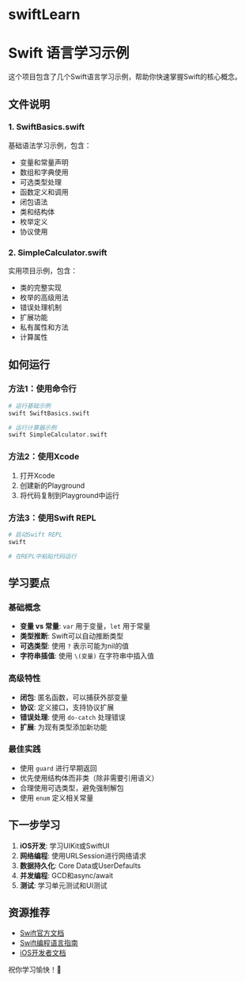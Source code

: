 # swiftLearn
# Swift 语言学习示例

这个项目包含了几个Swift语言学习示例，帮助你快速掌握Swift的核心概念。

## 文件说明

### 1. SwiftBasics.swift
基础语法学习示例，包含：
- 变量和常量声明
- 数组和字典使用
- 可选类型处理
- 函数定义和调用
- 闭包语法
- 类和结构体
- 枚举定义
- 协议使用

### 2. SimpleCalculator.swift
实用项目示例，包含：
- 类的完整实现
- 枚举的高级用法
- 错误处理机制
- 扩展功能
- 私有属性和方法
- 计算属性

## 如何运行

### 方法1：使用命令行
```bash
# 运行基础示例
swift SwiftBasics.swift

# 运行计算器示例
swift SimpleCalculator.swift
```

### 方法2：使用Xcode
1. 打开Xcode
2. 创建新的Playground
3. 将代码复制到Playground中运行

### 方法3：使用Swift REPL
```bash
# 启动Swift REPL
swift

# 在REPL中粘贴代码运行
```

## 学习要点

### 基础概念
- **变量 vs 常量**: `var` 用于变量，`let` 用于常量
- **类型推断**: Swift可以自动推断类型
- **可选类型**: 使用 `?` 表示可能为nil的值
- **字符串插值**: 使用 `\(变量)` 在字符串中插入值

### 高级特性
- **闭包**: 匿名函数，可以捕获外部变量
- **协议**: 定义接口，支持协议扩展
- **错误处理**: 使用 `do-catch` 处理错误
- **扩展**: 为现有类型添加新功能

### 最佳实践
- 使用 `guard` 进行早期返回
- 优先使用结构体而非类（除非需要引用语义）
- 合理使用可选类型，避免强制解包
- 使用 `enum` 定义相关常量

## 下一步学习

1. **iOS开发**: 学习UIKit或SwiftUI
2. **网络编程**: 使用URLSession进行网络请求
3. **数据持久化**: Core Data或UserDefaults
4. **并发编程**: GCD和async/await
5. **测试**: 学习单元测试和UI测试

## 资源推荐

- [Swift官方文档](https://docs.swift.org/swift-book/)
- [Swift编程语言指南](https://swift.org/documentation/)
- [iOS开发者文档](https://developer.apple.com/ios/)

祝你学习愉快！🎉 
